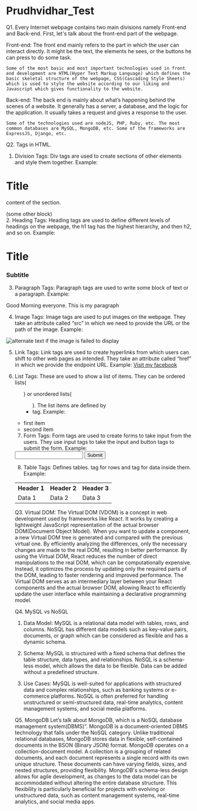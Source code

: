# Prudhvidhar_Test

Q1.
Every Internet webpage contains two main divisions namely Front-end and Back-end. First, let's talk about the front-end part of the webpage.

Front-end:
The front end mainly refers to the part in which the user can interact directly. It might be the text, the elements he sees, or the buttons he can press to do some task.

	Some of the most basic and most important technologies used in front end development are HTML(Hyper Text Markup Language) which defines the basic skeletal structure of the webpage, CSS(Cascading Style Sheets) which is used to style the website according to our liking and Javascript which gives functionality to the website.

Back-end:
	The back end is mainly about what’s happening behind the scenes of a website. It generally has a server, a database, and the logic for the application.
It usually takes a request and gives a response to the user.

	Some of the technologies used are nodeJS, PHP, Ruby, etc. The most common databases are MySQL, MongoDB, etc. Some of the frameworks are ExpressJS, Django, etc.


Q2.
Tags in HTML.

1. Division Tags:
	Div tags are used to create sections of other elements and style them together.
Example: 
<div>
  	<h1>Title</h1>
  	<p> content of the section.</p>
	<div>(some other block)</div>
</div>
2. Heading Tags:
	Heading tags are used to define different levels of headings on the webpage, the h1 tag has the highest hierarchy, and then h2, and so on.
Example:
<h1>Title</h1>
<h3>Subtitle</h3>

3. Paragraph Tags:
	Paragraph tags are used to write some block of text or a paragraph.
Example:
<p>Good Morning everyone. This is my paragraph</p>

4. Image Tags:
	Image tags are used to put images on the webpage. They take an attribute called “src” in which we need to provide the URL or the path of the image.
Example:
<img src="../folder/photo.jpg" alt=" alternate text if the image is failed to display">

5. Link Tags:
	Link tags are used to create hyperlinks from which users can shift to other web pages as intended. They take an attribute called “href” in which we provide the endpoint URL.
Example:
<a href="https://www.facebook.com/user">Visit my facebook</a>

6. List Tags:
	These are used to show a list of items. They can be ordered lists(<ol>) or unordered lists(<ul>). The list items are defined by <li> tag.
Example:
<ul>
	<li> first item</li>
	<li> second item </li>
</ul>

7. Form Tags:
	Form tags are used to create forms to take input from the users. They use input tags to take the input and button tags to submit the form.
Example:
<form>
  <input type="text">
  <button type="submit">Submit</button>
</form>

8. Table Tags:
	Defines tables. <tr> tag for rows and <td> tag for data inside them.
Example:
<table>
  <tr>
    <th>Header 1</th>
    <th>Header 2</th>
    <th>Header 3</th>
  </tr>
  <tr>
    <td>Data 1</td>
    <td>Data 2</td>
    <td>Data 3</td>
  </tr>
</table>


Q3.
Virtual DOM:
	The Virtual DOM (VDOM) is a concept in web development used by frameworks like React. It works by creating a lightweight JavaScript representation of the actual browser DOM(Document Object Model).
When you want to update a component, a new Virtual DOM tree is generated and compared with the previous virtual one. By efficiently analyzing the differences, only the necessary changes are made to the real DOM, resulting in better performance. 
By using the Virtual DOM, React reduces the number of direct manipulations to the real DOM, which can be computationally expensive. Instead, it optimizes the process by updating only the required parts of the DOM, leading to faster rendering and improved performance. The Virtual DOM serves as an intermediary layer between your React components and the actual browser DOM, allowing React to efficiently update the user interface while maintaining a declarative programming model.

Q4. 
MySQL vs NoSQL

1. Data  Model:
	MySQL is a relational data model with tables, rows, and columns.
NoSQL has different data models such as key-value pairs, documents, or graph which can be considered as flexible and has a dynamic schema.

2. Schema:
	MySQL is structured with a fixed schema that defines the table structure, data types, and relationships.
NoSQL is a schema-less model, which allows the data to be flexible. Data can be added without a predefined structure.

3. Use Cases:
	MySQL is well-suited for applications with structured data and complex relationships, such as banking systems or e-commerce platforms.
NoSQL is often preferred for handling unstructured or semi-structured data, real-time analytics, content management systems, and social media platforms.


Q5.
MongoDB
	Let’s talk about MongoDB, which is a NoSQL database management system(DBMS)”.
	MongoDB is a document-oriented DBMS technology that falls under the NoSQL category. Unlike traditional relational databases, MongoDB stores data in flexible, self-contained documents in the BSON (Binary JSON) format.
	MongoDB operates on a collection-document model. A collection is a grouping of related documents, and each document represents a single record with its own unique structure. These documents can have varying fields, sizes, and nested structures, providing flexibility.
	MongoDB's schema-less design allows for agile development, as changes to the data model can be accommodated without altering the entire database structure. This flexibility is particularly beneficial for projects with evolving or unstructured data, such as content management systems, real-time analytics, and social media apps.
	
